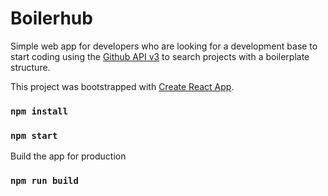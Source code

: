 # Boilerhub
Simple web app for developers who are looking for a development base to start coding using the [Github API v3](https://developer.github.com/v3/) to search projects with a boilerplate structure.

This project was bootstrapped with [Create React App](https://github.com/facebook/create-react-app).

### `npm install`
### `npm start`

Build the app for production
### `npm run build`